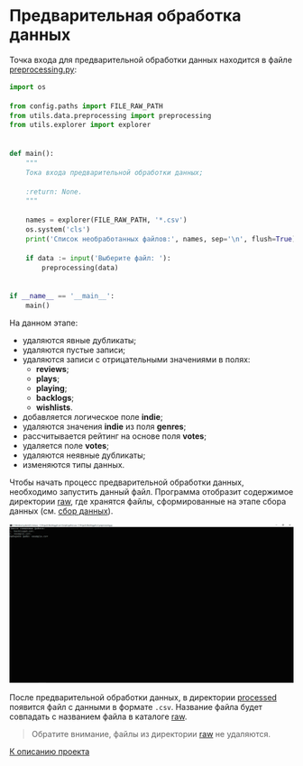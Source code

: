 # Предварительная обработка данных

Точка входа для предварительной обработки данных находится в файле 
[preprocessing.py](../src/preprocessing.py):

```python
import os

from config.paths import FILE_RAW_PATH
from utils.data.preprocessing import preprocessing
from utils.explorer import explorer


def main():
    """
    Тока входа предварительной обработки данных;

    :return: None.
    """

    names = explorer(FILE_RAW_PATH, '*.csv')
    os.system('cls')
    print('Список необработанных файлов:', names, sep='\n', flush=True)

    if data := input('Выберите файл: '):
        preprocessing(data)


if __name__ == '__main__':
    main()
```

На данном этапе:
- удаляются явные дубликаты;
- удаляются пустые записи;
- удаляются записи с отрицательными значениями в полях: 
    - **reviews**;
    - **plays**;
    - **playing**;
    - **backlogs**;
    - **wishlists**.
- добавляется логическое поле **indie**;
- удаляются значения **indie** из поля **genres**;
- рассчитывается рейтинг на основе поля **votes**;
- удаляется поле **votes**;
- удаляются неявные дубликаты;
- изменяются типы данных.

Чтобы начать процесс предварительной обработки данных, 
необходимо запустить данный файл. Программа отобразит содержимое директории 
[raw](../data/raw), где хранятся файлы, 
сформированные на этапе сбора данных (см. [сбор данных](parsing.md)).

![file](../resources/preprocessing/file.jpg)

После предварительной обработки данных, 
в директории [processed](../data/processed) появится файл с данными в формате `.csv`. 
Название файла будет совпадать с названием файла в каталоге 
[raw](../data/raw).

>Обратите внимание, файлы из директории [raw](../data/raw) не удаляются.

[К описанию проекта](../README.md)
